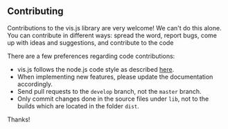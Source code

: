 ## Contributing

Contributions to the vis.js library are very welcome! We can't do this alone.
You can contribute in different ways: spread the word, report bugs, come up with
ideas and suggestions, and contribute to the code

There are a few preferences regarding code contributions:

- vis.js follows the node.js code style as described
  [here](http://nodeguide.com/style.html).
- When implementing new features, please update the documentation accordingly.
- Send pull requests to the `develop` branch, not the `master` branch.
- Only commit changes done in the source files under `lib`, not to the builds
  which are located in the folder `dist`.

Thanks!
